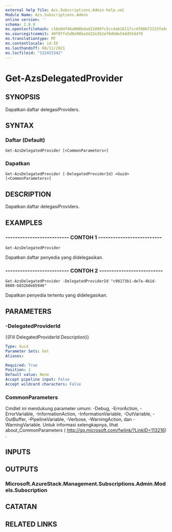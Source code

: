 ```yaml
---
external help file: Azs.Subscriptions.Admin-help.xml
Module Name: Azs.Subscriptions.Admin
online version: ''
schema: 2.0.0
ms.openlocfilehash: c16e04f46a008bdad21090fc5cc4ab16117ccdf80b72233fe844a7f956fcde8e
ms.sourcegitcommit: 49f8ffe5d8e08ba3d22e3b2e76db0e54dd55d4f0
ms.translationtype: MT
ms.contentlocale: id-ID
ms.lasthandoff: 08/11/2021
ms.locfileid: "132415342"
---
```

# Get-AzsDelegatedProvider

## SYNOPSIS
Dapatkan daftar delegasiProviders.

## SYNTAX

### Daftar (Default)
```
Get-AzsDelegatedProvider [<CommonParameters>]
```

### Dapatkan
```
Get-AzsDelegatedProvider [-DelegatedProviderId] <Guid> [<CommonParameters>]
```

## DESCRIPTION
Dapatkan daftar delegasiProviders.

## EXAMPLES

### -------------------------- CONTOH 1 --------------------------
```
Get-AzsDelegatedProvider
```

Dapatkan daftar penyedia yang didelegasikan.

### -------------------------- CONTOH 2 --------------------------
```
Get-AzsDelegatedProvider -DelegatedProviderId "c90173b1-de7a-4b1d-8600-b832b0e65946"
```

Dapatkan penyedia tertentu yang didelegasikan.

## PARAMETERS

### -DelegatedProviderId
{{Fill DelegatedProviderId Description}}

```yaml
Type: Guid
Parameter Sets: Get
Aliases: 

Required: True
Position: 1
Default value: None
Accept pipeline input: False
Accept wildcard characters: False
```

### CommonParameters
Cmdlet ini mendukung parameter umum: -Debug, -ErrorAction, -ErrorVariable, -InformationAction, -InformationVariable, -OutVariable, -OutBuffer, -PipelineVariable, -Verbose, -WarningAction, dan -WarningVariable. Untuk informasi selengkapnya, lihat about_CommonParameters ( http://go.microsoft.com/fwlink/?LinkID=113216) .

## INPUTS

## OUTPUTS

### Microsoft.AzureStack.Management.Subscriptions.Admin.Models.Subscription

## CATATAN

## RELATED LINKS

